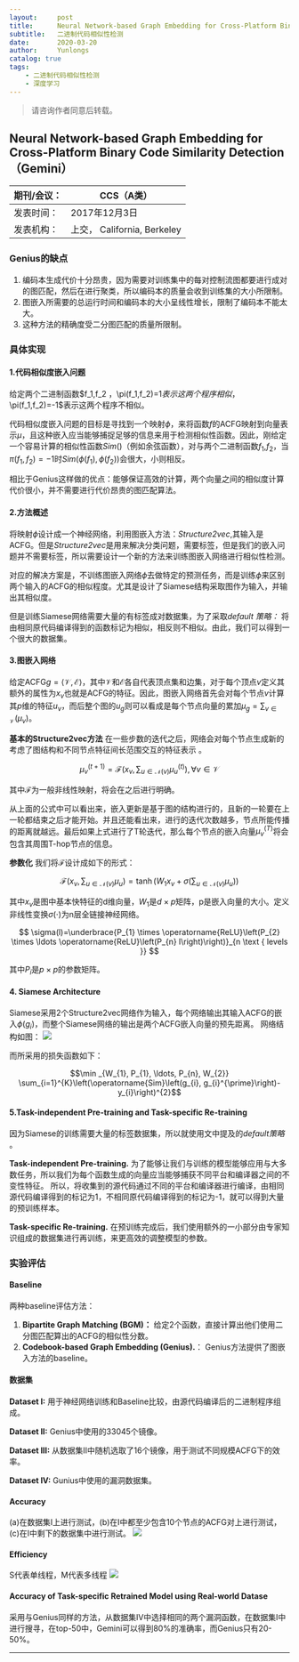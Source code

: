 ```yaml
---
layout:     post
title:      Neural Network-based Graph Embedding for Cross-Platform Binary Code Similarity Detection（Gemini）阅读笔记
subtitle:   二进制代码相似性检测
date:       2020-03-20
author:     Yunlongs
catalog: true
tags:
    - 二进制代码相似性检测
    - 深度学习
---
```


>请咨询作者同意后转载。

## Neural Network-based Graph Embedding for Cross-Platform Binary Code Similarity Detection（Gemini）

|期刊/会议： |CCS（A类）|
| ---|---|
|发表时间：|2017年12月3日|
|发表机构：|上交， California, Berkeley|

### Genius的缺点
1. 编码本生成代价十分昂贵，因为需要对训练集中的每对控制流图都要进行成对的图匹配，然后在进行聚类，所以编码本的质量会收到训练集的大小所限制。
2. 图嵌入所需要的总运行时间和编码本的大小呈线性增长，限制了编码本不能太大。
3. 这种方法的精确度受二分图匹配的质量所限制。

### 具体实现
#### 1.代码相似度嵌入问题
给定两个二进制函数$f_1,f_2 $，$\pi(f_1,f_2)=1$表示这两个程序相似，$\pi(f_1,f_2)=-1$表示这两个程序不相似。

代码相似度嵌入问题的目标是寻找到一个映射$\phi$，来将函数$f$的ACFG映射到向量表示$\mu$，且这种嵌入应当能够捕捉足够的信息来用于检测相似性函数。因此，刚给定一个容易计算的相似性函数$Sim()$（例如余弦函数），对与两个二进制函数$f_1$,$f_2$，当$\pi(f_1,f_2)=-1$时$Sim(\phi(f_1),\phi(f_2))$会很大，小则相反。

相比于Genius这样做的优点：能够保证高效的计算，两个向量之间的相似度计算代价很小，并不需要进行代价昂贵的图匹配算法。


#### 2.方法概述

将映射$\phi$设计成一个神经网络，利用图嵌入方法：*Structure2vec*,其输入是ACFG。但是*Structure2vec*是用来解决分类问题，需要标签，但是我们的嵌入问题并不需要标签，所以需要设计一个新的方法来训练图嵌入网络进行相似性检测。

对应的解决方案是，不训练图嵌入网络$\phi$去做特定的预测任务，而是训练$\phi$来区别两个输入的ACFG的相似程度。尤其是设计了Siamese结构采取图作为输入，并输出其相似度。

但是训练Siamese网络需要大量的有标签成对数据集，为了采取*default 策略：* 将由相同原代码编译得到的函数标记为相似，相反则不相似。由此，我们可以得到一个很大的数据集。

#### 3.图嵌入网络
给定ACFG$g=\langle\mathcal{V}, \mathcal{E}\rangle$，其中$\mathcal{V}$和$\mathcal{E}$各自代表顶点集和边集，对于每个顶点$v$定义其额外的属性为$x_v$也就是ACFG的特征。因此，图嵌入网络首先会对每个节点$v$计算其$p$维的特征$u_v$，而后整个图的$u_g$则可以看成是每个节点向量的累加$\mu_{g}=\sum_{v \in \mathcal{V}}\left(\mu_{v}\right)$。

**基本的Structure2vec方法** 在一些步数的迭代之后，网络会对每个节点生成新的考虑了图结构和不同节点特征间长范围交互的特征表示 。

$$\mu_{v}^{(t+1)}=\mathcal{F}\left(x_{v}, \sum_{u \in \mathcal{N}(v)} \mu_{u}^{(t)}\right), \forall v \in \mathcal{V}$$

其中$\mathcal{F}$为一般非线性映射，将会在之后进行明确。

从上面的公式中可以看出来，嵌入更新是基于图的结构进行的，且新的一轮要在上一轮都结束之后才能开始。并且还能看出来，进行的迭代次数越多，节点所能传播的距离就越远。最后如果上式进行了T轮迭代，那么每个节点的嵌入向量$\mu_{v}^{(T)}$将会包含其周围T-hop节点的信息。

**参数化** 我们将$\mathcal{F}$设计成如下的形式：

$$
\mathcal{F}\left(x_{v}, \sum_{u \in \mathcal{N}(v)} \mu_{u}\right)=\tanh \left(W_{1} x_{v}+\sigma\left(\sum_{u \in \mathcal{N}(v)} \mu_{u}\right)\right)
$$

其中$x_v$是图中基本快特征的d维向量，$W_1$是$d \times p$矩阵，p是嵌入向量的大小。定义非线性变换$\sigma(\cdot)$为n层全链接神经网络。

$$
\sigma(l)=\underbrace{P_{1} \times \operatorname{ReLU}\left(P_{2} \times \ldots \operatorname{ReLU}\left(P_{n} l\right)\right)}_{n \text { levels }}
$$

其中$P_i$是$p \times p$的参数矩阵。

#### 4. Siamese Architecture
Siamese采用2个Structure2vec网络作为输入，每个网络输出其输入ACFG的嵌入$\phi\left(g_{i}\right)$，而整个Siamese网络的输出是两个ACFG嵌入向量的预先距离。
网络结构如图：
![](https://yunlongs-1253041399.cos.ap-chengdu.myqcloud.com/image/Similary_Detection/7.png)

而所采用的损失函数如下：

$$\min _{W_{1}, P_{1}, \ldots, P_{n}, W_{2}} \sum_{i=1}^{K}\left(\operatorname{Sim}\left(g_{i}, g_{i}^{\prime}\right)-y_{i}\right)^{2}$$


#### 5.Task-independent Pre-training and Task-specific Re-training
因为Siamese的训练需要大量的标签数据集，所以就使用文中提及的*default策略* 。

**Task-independent Pre-training.**  为了能够让我们与训练的模型能够应用与大多数任务，所以我们为每个函数生成的向量应当能够捕获不同平台和编译器之间的不变性特征。
所以，将收集到的源代码通过不同的平台和编译器进行编译，由相同源代码编译得到的标记为1，不相同原代码编译得到的标记为-1，就可以得到大量的预训练样本。

**Task-specific Re-training.** 在预训练完成后，我们使用额外的一小部分由专家知识组成的数据集进行再训练，来更高效的调整模型的参数。

### 实验评估
#### Baseline
两种baseline评估方法：
1. **Bipartite Graph Matching (BGM)：** 给定2个函数，直接计算出他们使用二分图匹配算出的ACFG的相似性分数。
2. **Codebook-based Graph Embedding (Genius).**： Genius方法提供了图嵌入方法的baseline。

#### 数据集
**Dataset I:**  用于神经网络训练和Baseline比较，由源代码编译后的二进制程序组成。

**Dataset II:** Genius中使用的33045个镜像。

**Dataset III:** 从数据集Ⅱ中随机选取了16个镜像，用于测试不同规模ACFG下的效率。

**Dataset IV:** Gunius中使用的漏洞数据集。

#### Accuracy
(a)在数据集I上进行测试，(b)在I中都至少包含10个节点的ACFG对上进行测试，(c)在I中剩下的数据集中进行测试。
![](https://yunlongs-1253041399.cos.ap-chengdu.myqcloud.com/image/Similary_Detection/8.png)

#### Efficiency
S代表单线程，M代表多线程
![](https://yunlongs-1253041399.cos.ap-chengdu.myqcloud.com/image/Similary_Detection/9.png)


####  Accuracy of Task-specific Retrained Model using Real-world Datase

采用与Genius同样的方法，从数据集Ⅳ中选择相同的两个漏洞函数，在数据集Ⅰ中进行搜寻，在top-50中，Gemini可以得到80%的准确率，而Genius只有20-50%。

----

